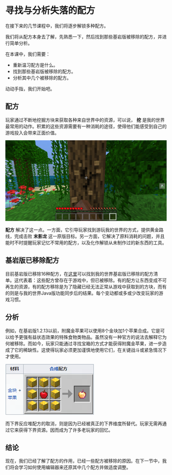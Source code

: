 # 寻找与分析失落的配方

在接下来的几节课程中，我们将逐步解锁多种配方。

我们将从配方本身去了解，先熟悉一下，然后找到那些基岩版被移除的配方，并进行简单分析。



在本课中，我们需要：

- 重新温习配方是什么。
- 找到那些基岩版被移除的配方。
- 分析其中几个被移除的配方。



动动手指，我们开始吧。



## 配方

玩家通过不断地挖掘方块来获取各种来自世界中的资源，可以说， **挖** 是我的世界最常用的动作。积累的这些资源需要有一种消耗的途径，使得他们能感受到自己的游戏投入会带来正面价值。

![image-20240715193502286](./images/0_3.png)

**配方** 解决了这一点。一方面，它引导玩家找到游玩我的世界的方式，提供黄金路线，完成击败 **末影龙** 这一原版目标。另一方面，它解决了原料消耗的问题，并且能时不时提醒玩家记忆不常用的配方，以及化作解锁从未制作过的新东西的工具。



## 基岩版已移除配方

目前基岩版已移除16种配方，在[这里](https://zh.minecraft.wiki/w/%E5%9F%BA%E5%B2%A9%E7%89%88%E5%B7%B2%E7%A7%BB%E9%99%A4%E9%85%8D%E6%96%B9)可以找到我的世界基岩版已移除的配方清单。这代表着：这些配方曾存在于游戏中，但已被移除。有的配方让东西变成不可再生的资源，有的配方移除是为了隐藏已经无法正常从游戏中获取到的方块，而有的则是与我的世界Java版功能同步后的结果。每个变动都或多或少改变玩家的游戏习惯。



## 分析

例如，在基岩版1.2.13以前，附魔金苹果可以使用8个金块加1个苹果合成。它是可以给予更强有益状态效果的特殊食物类物品。虽然没有一种官方的说法去解释它为何被移除。而如今，玩家只能通过寻找宝箱的方式才能获得附魔金苹果，进一步造成了它的稀缺性。这使得玩家必须更加谨慎地使用它们，在关键战斗或紧急情况下才使用。

![image-20240715181200774](./images/0_2.png)

而下界反应堆配方的取消，则是因为已经被真正的下界维度所替代。玩家无需再通过它来获得下界资源。因而成为了许多老玩家的回忆。



## 结论

现在，我们已经了解了配方的作用，已经一些配方被移除的原因。在下一节中，我们将会学习如何使用编辑器来还原其中几个配方并做适度调整。
